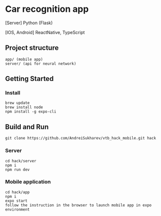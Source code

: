 # Car recognition app

[Server] Python (Flask)

[IOS, Android] ReactNative, TypeScript

## Project structure
```
app/ (mobile app)
server/ (api for neural network)
```

## Getting Started

### Install
```
brew update
brew install node
npm install -g expo-cli
```

## Build and Run

```
git clone https://github.com/AndreiSukharev/vtb_hack_mobile.git hack
```

### Server
```
cd hack/server
npm i
npm run dev
```
### Mobile application
```
cd hack/app
npm i
expo start
follow the instruction in the browser to launch mobile app in expo environment
```
